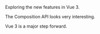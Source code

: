 Exploring the new features in Vue 3.

The Composition API looks very interesting.

Vue 3 is a major step forward.